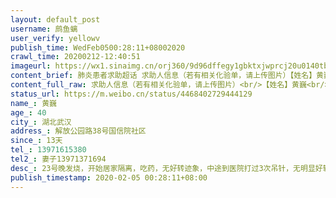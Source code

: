 ```yaml
---
layout: default_post
username: 鹧鱼螭
user_verify: yellowv
publish_time: WedFeb0500:28:11+08002020
crawl_time: 20200212-12:40:51
imageurl: https://wx1.sinaimg.cn/orj360/9d96dffegy1gbktxjwprcj20u0140tb5.jpg
content_brief: 肺炎患者求助超话 求助人信息（若有相关化验单，请上传图片）【姓名】黄巍【年龄】40【所在城市】湖北武汉【所在小区、社区】解放公园路38号国信院社区【患病时间】13天【联系方式】13971615380【其他紧急联系人】妻子  13971371694【病情描述】23号晚发烧，开始居家隔离，吃药，无好转迹 ...全文
content_full_raw: 求助人信息（若有相关化验单，请上传图片）<br/>【姓名】黄巍<br/>【年龄】40<br/>【所在城市】湖北武汉<br/>【所在小区、社区】解放公园路38号国信院社区<br/>【患病时间】13天<br/>【联系方式】13971615380<br/>【其他紧急联系人】妻子13971371694<br/>【病情描述】23号晚发烧，开始居家隔离，吃药，无好转迹象，中途到医院打过3次吊针，无明显好转，3次拍片显示恶化，2月5日在6医院拍肺部ct，双肺可见斑片状磨玻璃。期间一直等待社区安排未果。现出现呼吸困难。请求帮助，家有70的母亲，80的父亲和1个刚满3岁，1个1岁的娃，待养。现在危急时刻，恳请大家帮助。<adata-url="http://t.cn/AigLdgxe"href="http://weibo.com/p/100101B2094757D06EAAFC439C"data-hide=""><spanclass='url-icon'><imgstyle='width:1rem;height:1rem'src='https://h5.sinaimg.cn/upload/2015/09/25/3/timeline_card_small_location_default.png'></span><spanclass="surl-text">武汉·华中科技大学同济医学院</span></a>
status_url: https://m.weibo.cn/status/4468402729444129
name_: 黄巍
age_: 40
city_: 湖北武汉
address_: 解放公园路38号国信院社区
since_: 13天
tel_: 13971615380
tel2_: 妻子13971371694
desc_: 23号晚发烧，开始居家隔离，吃药，无好转迹象，中途到医院打过3次吊针，无明显好转，3次拍片显示恶化，2月5日在6医院拍肺部ct，双肺可见斑片状磨玻璃。期间一直等待社区安排未果。现出现呼吸困难。请求帮助，家有70的母亲，80的父亲和1个刚满3岁，1个1岁的娃，待养。现在危急时刻，恳请大家帮助。<adata-url="http//t.cn/AigLdgxe"href="http//weibo.com/p/100101B2094757D06EAAFC439C"data-hide=""><spanclass='url-icon'><imgstyle='width1rem;height1rem'src='https//h5.sinaimg.cn/upload/2015/09/25/3/timeline_card_small_location_default.png'></span><spanclass="surl-text">武汉·华中科技大学同济医学院</span></a>
publish_timestamp: 2020-02-05 00:28:11+08:00
---
```

